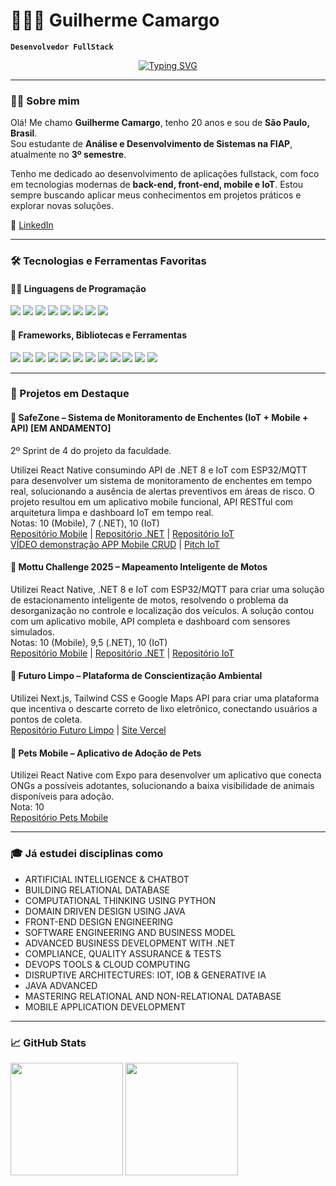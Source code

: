 # 👨🏻‍💻 Guilherme Camargo

**`Desenvolvedor FullStack`**

<p align="center">
  <a href="https://github.com/camargoogui">
    <img src="https://readme-typing-svg.demolab.com?font=Fira+Code&size=22&pause=1000&color=F75C7E&center=true&vCenter=true&width=440&lines=Estudante+de+ADS+na+FIAP;Desenvolvedor+Fullstack" alt="Typing SVG" />
  </a>
</p>

---

### 👨‍💻 Sobre mim

Olá! Me chamo **Guilherme Camargo**, tenho 20 anos e sou de **São Paulo, Brasil**.  
Sou estudante de **Análise e Desenvolvimento de Sistemas na FIAP**, atualmente no **3º semestre**.

Tenho me dedicado ao desenvolvimento de aplicações fullstack, com foco em tecnologias modernas de **back-end, front-end, mobile e IoT**. Estou sempre buscando aplicar meus conhecimentos em projetos práticos e explorar novas soluções.

🔗 [LinkedIn](https://www.linkedin.com/in/camargoogui/)  

---

### 🛠️ Tecnologias e Ferramentas Favoritas

#### 👨‍💻 Linguagens de Programação

<p>
  <img src="https://custom-icon-badges.demolab.com/badge/C%23-68217A.svg?logo=cs2&logoColor=white" />
  <img src="https://img.shields.io/badge/TypeScript-007ACC.svg?logo=typescript&logoColor=white" />
  <img src="https://img.shields.io/badge/JavaScript-F7DF1E.svg?logo=javascript&logoColor=black" />
  <img src="https://custom-icon-badges.demolab.com/badge/SQL-025E8C.svg?logo=database&logoColor=white" />
  <img src="https://img.shields.io/badge/Python-14354C.svg?logo=python&logoColor=white" />
  <img src="https://img.shields.io/badge/Java-007396.svg?logo=java&logoColor=white" />
  <img src="https://img.shields.io/badge/HTML-E34F26.svg?logo=html5&logoColor=white" />
  <img src="https://img.shields.io/badge/CSS-1572B6.svg?logo=css3&logoColor=white" />
</p>

#### 🧰 Frameworks, Bibliotecas e Ferramentas

<p>
  <img src="https://img.shields.io/badge/ASP.NET_Core-512BD4.svg?logo=.net&logoColor=white" />
  <img src="https://img.shields.io/badge/Entity_Framework_Core-512BD4.svg?logo=database&logoColor=white" />
  <img src="https://img.shields.io/badge/React-20232a.svg?logo=react&logoColor=%2361DAFB" />
  <img src="https://img.shields.io/badge/Next.js-000000.svg?logo=next.js&logoColor=white" />
  <img src="https://img.shields.io/badge/React_Native-20232a.svg?logo=react&logoColor=%2361DAFB" />
  <img src="https://img.shields.io/badge/Expo-000020.svg?logo=expo&logoColor=white" />
  <img src="https://img.shields.io/badge/TailwindCSS-38B2AC.svg?logo=tailwindcss&logoColor=white" />
  <img src="https://img.shields.io/badge/MQTT-660066.svg?logo=eclipse-mosquitto&logoColor=white" />
  <img src="https://img.shields.io/badge/ESP32-000000.svg?logo=espressif&logoColor=white" />
  <img src="https://img.shields.io/badge/Node--RED-8F0000.svg?logo=nodered&logoColor=white" />
  <img src="https://img.shields.io/badge/PostgreSQL-336791.svg?logo=postgresql&logoColor=white" />
  <img src="https://img.shields.io/badge/MySQL-4479A1.svg?logo=mysql&logoColor=white" />
</p>

---

### 📌 Projetos em Destaque

#### 📱 SafeZone – Sistema de Monitoramento de Enchentes (IoT + Mobile + API) [EM ANDAMENTO]
2º Sprint de 4 do projeto da faculdade.

Utilizei React Native consumindo API de .NET 8 e IoT com ESP32/MQTT para desenvolver um sistema de monitoramento de enchentes em tempo real, solucionando a ausência de alertas preventivos em áreas de risco. O projeto resultou em um aplicativo mobile funcional, API RESTful com arquitetura limpa e dashboard IoT em tempo real.  
Notas: 10 (Mobile), 7 (.NET), 10 (IoT)  
[Repositório Mobile](https://github.com/camargoogui/SafeZone-Mobile) | [Repositório .NET](https://github.com/camargoogui/SafeZone-DotNet) | [Repositório IoT](https://github.com/camargoogui/iot-safeZone)  
[VÍDEO demonstração APP Mobile CRUD](https://www.youtube.com/watch?v=dLIv7c3L3ic) | [Pitch IoT](https://www.youtube.com/watch?v=NAnsLPJlbDY)

#### 📱 Mottu Challenge 2025 – Mapeamento Inteligente de Motos  
Utilizei React Native, .NET 8 e IoT com ESP32/MQTT para criar uma solução de estacionamento inteligente de motos, resolvendo o problema da desorganização no controle e localização dos veículos. A solução contou com um aplicativo mobile, API completa e dashboard com sensores simulados.  
Notas: 10 (Mobile), 9,5 (.NET), 10 (IoT)  
[Repositório Mobile](https://github.com/camargoogui/Mobile---Challenge) | [Repositório .NET](https://github.com/camargoogui/DOTNET---Challenge) | [Repositório IoT](https://github.com/camargoogui/iot-estacionamento-motos)

#### 🌱 Futuro Limpo – Plataforma de Conscientização Ambiental
Utilizei Next.js, Tailwind CSS e Google Maps API para criar uma plataforma que incentiva o descarte correto de lixo eletrônico, conectando usuários a pontos de coleta.  
[Repositório Futuro Limpo](https://github.com/camargoogui/futuro-limpo_GS) | [Site Vercel](https://futuro-limpo.vercel.app/)

#### 🐾 Pets Mobile – Aplicativo de Adoção de Pets
Utilizei React Native com Expo para desenvolver um aplicativo que conecta ONGs a possíveis adotantes, solucionando a baixa visibilidade de animais disponíveis para adoção.  
Nota: 10  
[Repositório Pets Mobile](https://github.com/camargoogui/PETS-MOBILE)

---

### 🎓 Já estudei disciplinas como

- ARTIFICIAL INTELLIGENCE & CHATBOT  
- BUILDING RELATIONAL DATABASE  
- COMPUTATIONAL THINKING USING PYTHON  
- DOMAIN DRIVEN DESIGN USING JAVA  
- FRONT-END DESIGN ENGINEERING  
- SOFTWARE ENGINEERING AND BUSINESS MODEL  
- ADVANCED BUSINESS DEVELOPMENT WITH .NET  
- COMPLIANCE, QUALITY ASSURANCE & TESTS  
- DEVOPS TOOLS & CLOUD COMPUTING  
- DISRUPTIVE ARCHITECTURES: IOT, IOB & GENERATIVE IA  
- JAVA ADVANCED  
- MASTERING RELATIONAL AND NON-RELATIONAL DATABASE  
- MOBILE APPLICATION DEVELOPMENT

---

### 📈 GitHub Stats

<p align="left">
  <img height="180em" src="https://github-readme-stats.vercel.app/api?username=camargoogui&show_icons=true&theme=radical" />
  <img height="180em" src="https://github-readme-stats.vercel.app/api/top-langs/?username=camargoogui&layout=compact&theme=radical"/>
</p>
